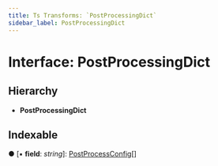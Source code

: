 ```yaml
---
title: Ts Transforms: `PostProcessingDict`
sidebar_label: PostProcessingDict
---
```


# Interface: PostProcessingDict

## Hierarchy

* **PostProcessingDict**

## Indexable

● \[▪ **field**: *string*\]: [PostProcessConfig](postprocessconfig.md)[]
